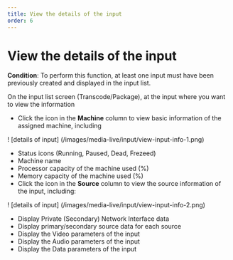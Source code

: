 ```yaml
---
title: View the details of the input
order: 6
---
```


# View the details of the input

**Condition**: To perform this function, at least one input must have been previously created and displayed in the input list.

On the input list screen (Transcode/Package), at the input where you want to view the information

- Click the icon in the **Machine** column to view basic information of the assigned machine, including

! [details of input] (/images/media-live/input/view-input-info-1.png)

- Status icons (Running, Paused, Dead, Frezeed)
- Machine name
- Processor capacity of the machine used (%)
- Memory capacity of the machine used (%)
- Click the icon in the **Source** column to view the source information of the input, including:

! [details of input] (/images/media-live/input/view-input-info-2.png)

- Display Private (Secondary) Network Interface data
- Display primary/secondary source data for each source
- Display the Video parameters of the input
- Display the Audio parameters of the input
- Display the Data parameters of the input
